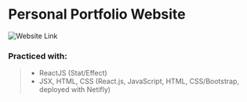 # Personal Portfolio Website
![Website Link]([https://chriswu.netlify.app])

### Practiced with: 
> - ReactJS (Stat/Effect)
> - JSX, HTML, CSS
(React.js, JavaScript, HTML, CSS/Bootstrap, deployed with Netifly)
